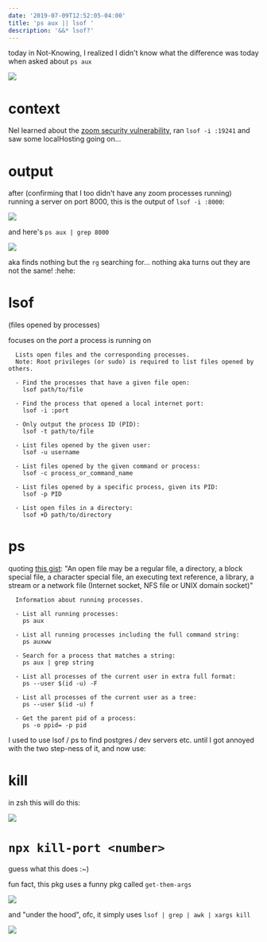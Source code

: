 ```yaml
---
date: '2019-07-09T12:52:05-04:00'
title: 'ps aux || lsof '
description: '&&* lsof?'
---
```

today in Not-Knowing, I realized I didn't know what the difference was today when asked about `ps aux`

![](https://res.cloudinary.com/cloudimgts/image/upload/v1562691024/isoby52atakw0dgzi6dh.jpg)

# context

Nel learned about the [zoom security vulnerability](https://medium.com/@jonathan.leitschuh/zoom-zero-day-4-million-webcams-maybe-an-rce-just-get-them-to-visit-your-website-ac75c83f4ef5), ran `lsof -i :19241` and saw some localHosting going on... 

# output 

after (confirming that I too didn't have any zoom processes running) running a server on port 8000, this is the output of `lsof -i :8000`:

![](https://res.cloudinary.com/cloudimgts/image/upload/v1562692355/fqqbwuci372vvdku3rgz.jpg)

and here's `ps aux | grep 8000`

![](https://res.cloudinary.com/cloudimgts/image/upload/v1562692482/cwuxwmqfnwqlukjxrrey.jpg)

aka finds nothing but the `rg` searching for... nothing aka turns out they are not the same! :hehe: 

# lsof 

(files opened by processes)

focuses on the _port_ a process is running on

```
  Lists open files and the corresponding processes.
  Note: Root privileges (or sudo) is required to list files opened by others.

  - Find the processes that have a given file open:
    lsof path/to/file

  - Find the process that opened a local internet port:
    lsof -i :port

  - Only output the process ID (PID):
    lsof -t path/to/file

  - List files opened by the given user:
    lsof -u username

  - List files opened by the given command or process:
    lsof -c process_or_command_name

  - List files opened by a specific process, given its PID:
    lsof -p PID

  - List open files in a directory:
    lsof +D path/to/directory
```

# ps 

quoting [this gist](https://gist.github.com/Integralist/a49df746e2bd30bff047#ps): "An open file may be a regular file, a directory, a block special file, a character special file, an executing text reference, a library, a stream or a network file (Internet socket, NFS file or UNIX domain socket)" 

```
  Information about running processes.

  - List all running processes:
    ps aux

  - List all running processes including the full command string:
    ps auxww

  - Search for a process that matches a string:
    ps aux | grep string

  - List all processes of the current user in extra full format:
    ps --user $(id -u) -F

  - List all processes of the current user as a tree:
    ps --user $(id -u) f

  - Get the parent pid of a process:
    ps -o ppid= -p pid
```

I used to use lsof / ps to find postgres / dev servers etc. until I got annoyed with the two step-ness of it, and now use: 

# kill <tab> 

in zsh this will do this: 

![](https://res.cloudinary.com/cloudimgts/image/upload/v1562693144/p8ygi9fvukpapzulbbh9.jpg)

# `npx kill-port <number>`

guess what this does :~) 

fun fact, this pkg uses a funny pkg called `get-them-args` 

![](https://res.cloudinary.com/cloudimgts/image/upload/v1562693386/j28t4otwgb18cwnj4s8m.jpg)

and "under the hood", ofc, it simply uses `lsof | grep | awk | xargs kill`

![](https://res.cloudinary.com/cloudimgts/image/upload/v1562693483/yyherfnqnqtgustbdeef.jpg)
